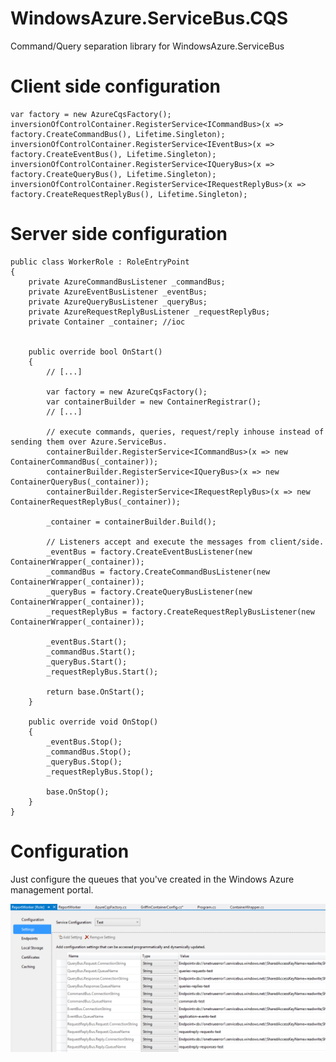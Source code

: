 WindowsAzure.ServiceBus.CQS
===========================

Command/Query separation library for WindowsAzure.ServiceBus


# Client side configuration

	var factory = new AzureCqsFactory();
	inversionOfControlContainer.RegisterService<ICommandBus>(x => factory.CreateCommandBus(), Lifetime.Singleton);
	inversionOfControlContainer.RegisterService<IEventBus>(x => factory.CreateEventBus(), Lifetime.Singleton);
	inversionOfControlContainer.RegisterService<IQueryBus>(x => factory.CreateQueryBus(), Lifetime.Singleton);
	inversionOfControlContainer.RegisterService<IRequestReplyBus>(x => factory.CreateRequestReplyBus(), Lifetime.Singleton);

# Server side configuration

    public class WorkerRole : RoleEntryPoint
    {
        private AzureCommandBusListener _commandBus;
        private AzureEventBusListener _eventBus;
        private AzureQueryBusListener _queryBus;
        private AzureRequestReplyBusListener _requestReplyBus;
        private Container _container; //ioc


        public override bool OnStart()
        {
			// [...]
			
            var factory = new AzureCqsFactory();
            var containerBuilder = new ContainerRegistrar();
			// [...]
			
			// execute commands, queries, request/reply inhouse instead of sending them over Azure.ServiceBus.
            containerBuilder.RegisterService<ICommandBus>(x => new ContainerCommandBus(_container)); 
            containerBuilder.RegisterService<IQueryBus>(x => new ContainerQueryBus(_container));
            containerBuilder.RegisterService<IRequestReplyBus>(x => new ContainerRequestReplyBus(_container));

            _container = containerBuilder.Build();

			// Listeners accept and execute the messages from client/side.
            _eventBus = factory.CreateEventBusListener(new ContainerWrapper(_container));
            _commandBus = factory.CreateCommandBusListener(new ContainerWrapper(_container));
            _queryBus = factory.CreateQueryBusListener(new ContainerWrapper(_container));
            _requestReplyBus = factory.CreateRequestReplyBusListener(new ContainerWrapper(_container));

            _eventBus.Start();
            _commandBus.Start();
            _queryBus.Start();
            _requestReplyBus.Start();

            return base.OnStart();
        }

        public override void OnStop()
        {
            _eventBus.Stop();
            _commandBus.Stop();
            _queryBus.Stop();
            _requestReplyBus.Stop();

            base.OnStop();
        }
    }


# Configuration

Just configure the queues that you've created in the Windows Azure management portal.

<img src="media/cloud-config.png" />